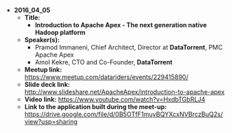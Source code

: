 - **2016_04_05**
  - **Title:**
    - **Introduction to Apache Apex - The next generation native Hadoop platform**
  - **Speaker(s):**
    - Pramod Immaneni, Chief Architect, Director at **DataTorrent**, PMC Apache Apex
    - Amol Kekre, CTO and Co-Founder, **DataTorrent**
  - **Meetup link:**  https://www.meetup.com/datariders/events/229415890/
  - **Slide deck link:**  http://www.slideshare.net/ApacheApex/introduction-to-apache-apex
  - **Video link:**  https://www.youtube.com/watch?v=HxdbTGbRLJ4
  - **Link to the application built during the meet-up:**  https://drive.google.com/file/d/0B5OTfF1muyBQYXcxNVBrczBuQ2s/view?usp=sharing
